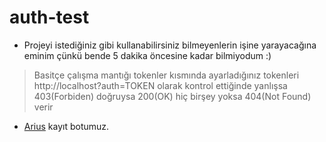 # auth-test
* Projeyi istediğiniz gibi kullanabilirsiniz bilmeyenlerin işine yarayacağına eminim çünkü bende 5 dakika öncesine kadar bilmiyodum :)
> Basitçe çalışma mantığı tokenler kısmında ayarladığınız tokenleri http://localhost?auth=TOKEN olarak kontrol ettiğinde yanlışsa 403(Forbiden) doğruysa 200(OK) hiç birşey yoksa 404(Not Found) verir
* [Arius](https://arius.me/ekle) kayıt botumuz.